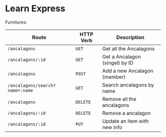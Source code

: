 # Learn Express

Furnitures:

| Route                           | HTTP Verb | Description                    |
| ------------------------------- | --------- | ------------------------------ |
| `/ancalagons`                   | `GET`     | Get all the Ancalagons         |
| `/ancalagons/:id`               | `GET`     | Get a Ancalagon (singel) by ID |
| `/ancalagons`                   | `POST`    | Add a new Ancalagon (member)   |
| `/ancalagons/search?name=:name` | `GET`     | Search ancalagons by name      |
| `/ancalagons`                   | `DELETE`  | Remove all the ancalagons      |
| `/ancalagons/:id`               | `DELETE`  | Remove a ancalagon             |
| `/ancalagons/:id`               | `PUT`     | Update an item with new info   |
